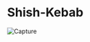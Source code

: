 # Shish-Kebab

![Capture](https://user-images.githubusercontent.com/20256767/102666786-c9499380-4155-11eb-8123-0979ddae6955.PNG)
